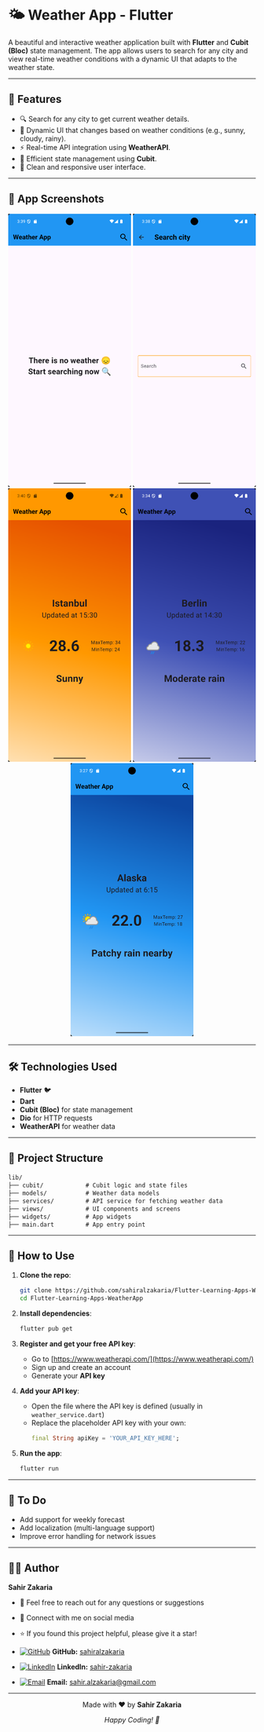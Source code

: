 # 🌤️ Weather App - Flutter

A beautiful and interactive weather application built with **Flutter** and **Cubit (Bloc)** state management. The app allows users to search for any city and view real-time weather conditions with a dynamic UI that adapts to the weather state.

---

## 🚀 Features

- 🔍 Search for any city to get current weather details.
- 🎨 Dynamic UI that changes based on weather conditions (e.g., sunny, cloudy, rainy).
- ⚡ Real-time API integration using **WeatherAPI**.
- 🧠 Efficient state management using **Cubit**.
- 📱 Clean and responsive user interface.

---

## 📸 App Screenshots

<p align="center">
  <img src="assets/temp/1.png" width="250" />
  <img src="assets/temp/2.png" width="250" />
  <img src="assets/temp/3.png" width="250" />
  <img src="assets/temp/4.png" width="250" />
  <img src="assets/temp/5.png" width="250" />
</p>

---

## 🛠️ Technologies Used

- **Flutter** 🐦  
- **Dart**  
- **Cubit (Bloc)** for state management  
- **Dio** for HTTP requests  
- **WeatherAPI** for weather data  

---


## 📂 Project Structure


```
lib/
├── cubit/            # Cubit logic and state files
├── models/           # Weather data models
├── services/         # API service for fetching weather data
├── views/            # UI components and screens
├── widgets/          # App widgets
├── main.dart         # App entry point
```

---

## 📝 How to Use

1. **Clone the repo**:
   ```bash
   git clone https://github.com/sahiralzakaria/Flutter-Learning-Apps-WeatherApp.git
   cd Flutter-Learning-Apps-WeatherApp
   ```

2. **Install dependencies**:
   ```bash
   flutter pub get
   ```
   

3. **Register and get your free API key**:
   - Go to [https://www.weatherapi.com/](https://www.weatherapi.com/)
   - Sign up and create an account
   - Generate your **API key**

4. **Add your API key**:
   - Open the file where the API key is defined (usually in `weather_service.dart`)
   - Replace the placeholder API key with your own:
     ```dart
     final String apiKey = 'YOUR_API_KEY_HERE';
     ```

5. **Run the app**:
   ```bash
   flutter run
   ```

---

## 📌 To Do

- Add support for weekly forecast  
- Add localization (multi-language support)  
- Improve error handling for network issues  

---

## 👨‍💻 Author

**Sahir Zakaria**

- 📧 Feel free to reach out for any questions or suggestions
- 🔗 Connect with me on social media
- ⭐ If you found this project helpful, please give it a star!


- [![GitHub](https://img.shields.io/badge/GitHub-100000?style=flat&logo=github&logoColor=white)](https://github.com/sahiralzakaria) **GitHub:** [sahiralzakaria](https://github.com/sahiralzakaria)  
- [![LinkedIn](https://img.shields.io/badge/LinkedIn-0A66C2?style=flat&logo=linkedin&logoColor=white)](https://www.linkedin.com/in/sahir-zakaria-39873531b) **LinkedIn:** [sahir-zakaria](https://www.linkedin.com/in/sahir-zakaria-39873531b)  
- [![Email](https://img.shields.io/badge/Email-D14836?style=flat&logo=gmail&logoColor=white)](mailto:sahir.alzakaria@gmail.com) **Email:** sahir.alzakaria@gmail.com

---

<div align="center">
  <p>Made with ❤️ by <strong>Sahir Zakaria</strong></p>
  <p><em>Happy Coding! 🚀</em></p>
</div>
